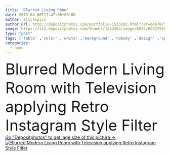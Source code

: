 ```yaml
---
title: 'Blurred Living Room'
date: 2015-04-06T17:47:06+00:00
author: slickspics
author_url: http://depositphotos.com/portfolio-1533202.html?ref=64678756
image: https://st2.depositphotos.com/thumbs/1533202/image/6935/69357599/api_thumb_450.jpg?forcejpeg=true
type: "post"
tags: ['table' ,'color' ,'white' ,'background' ,'nobody' ,'design' ,'space' ,'luxury' ,'decoration' ,'empty' ,'Decor' ,'elegance' ,'orange' ,'light' ,'brown' ,'coffee' ,'style' ,'retro' ,'vintage' ,'modern' ,'blur' ,'architecture' ,'house' ,'wall' ,'window' ,'lamp' ,'interior' ,'home' ,'lifestyle' ,'furniture' ,'room' ,'floor' ,'in' ,'blurred' ,'top' ,'living' ,'apartment' ,'advertise' ,'sofa' ,'contemporary' ,'filter' ,'tv' ,'television' ,'couch' ,'place' ,'fireplace' ,'appartement' ,'arredo' ,'instagram' ]
categories: 
  - home
---
```

<div aling="center">
            <font size="60"> Blurred Modern Living Room with Television applying Retro Instagram Style Filter</font>   
</div>
<div>
    <a href='https://depositphotos.com/69357599/stock-photo-blurred-living-room.html?ref=64678756' target=_blank > Go "Depositphotos" to get lage size of this picture ->
        <img href='https://depositphotos.com/69357599/stock-photo-blurred-living-room.html?ref=64678756' src='https://st2.depositphotos.com/1533202/6935/i/950/depositphotos_69357599-stock-photo-blurred-living-room.jpg?forcejpeg=true' alt='Blurred Modern Living Room with Television applying Retro Instagram Style Filter' >
    </a>
</div>

